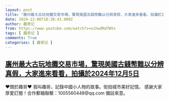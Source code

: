 ```yaml
---
layout: post
title: "廣州最大古玩地攤交易市場，驚現美國古錢幣難以分辨真假，大家進來看看，拍攝於2024年12月5日"
date: 2024-12-06T18:38:43.000Z
author: 趣哥记
from: https://www.youtube.com/watch?v=oihwdRd7WVs
tags: [ 趣哥记 ]
comments: True
categories: [ 趣哥记 ]
---
```

<!--1733510323000-->
[廣州最大古玩地攤交易市場，驚現美國古錢幣難以分辨真假，大家進來看看，拍攝於2024年12月5日](https://www.youtube.com/watch?v=oihwdRd7WVs)
------

<div>
♥關於趣哥♥  我叫趣哥，記錄中國小人物的故事。街拍城市美好記憶。  感謝大家厚愛訂閱！合作郵箱聯繫：1005560448@qq.com 備註來意。
</div>
